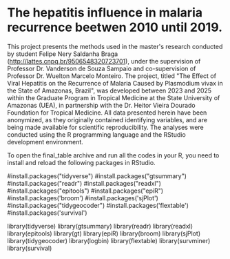 # The hepatitis influence in malaria recurrence beetwen 2010 until 2019.
This project presents the methods used in the master's research conducted by student Felipe Nery Saldanha Braga (http://lattes.cnpq.br/9506548320723701), under the supervision of Professor Dr. Vanderson de Souza Sampaio and co-supervision of Professor Dr. Wuelton Marcelo Monteiro. The project, titled "The Effect of Viral Hepatitis on the Recurrence of Malaria Caused by Plasmodium vivax in the State of Amazonas, Brazil", was developed between 2023 and 2025 within the Graduate Program in Tropical Medicine at the State University of Amazonas (UEA), in partnership with the Dr. Heitor Vieira Dourado Foundation for Tropical Medicine. All data presented herein have been anonymized, as they originally contained identifying variables, and are being made available for scientific reproducibility. The analyses were conducted using the R programming language and the RStudio development environment.

To open the final_table archive and run all the codes in your R, you need to install and reload the following packages in RStudio. 

#install.packages("tidyverse")
#install.packages("gtsummary")
#install.packages("readr")
#install.packages("readxl")
#install.packages("epitools")
#install.packages("epiR")
#install.packages('broom')
#install.packages('sjPlot')
#install.packages("tidygeocoder")
#install.packages('flextable')
#install.packages('survival')

library(tidyverse)
library(gtsummary)
library(readr)
library(readxl)
library(epitools)
library(gt)
library(epiR)
library(broom)
library(sjPlot)
library(tidygeocoder)
library(logbin)
library(flextable)
library(survminer)
library(survival)

